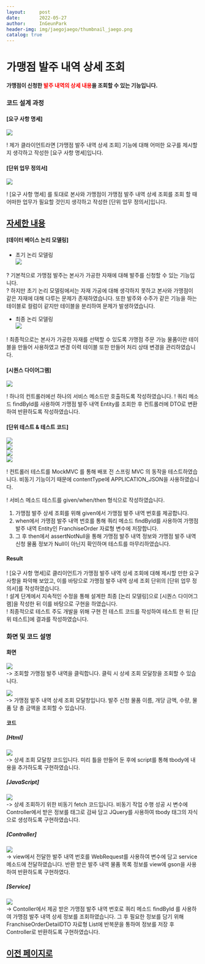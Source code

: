 ```yaml
---
layout:     post
date:       2022-05-27
author:     InGeunPark
header-img: img/jaegojaego/thumbnail_jaego.png
catalog: true
---
```


# 가맹점 발주 내역 상세 조회

<p style="font-weight:bold">가맹점이 신청한 <font style="color: red;">발주 내역의 상세 내용</font>을 조회할 수 있는 기능입니다. </p>

### 코드 설계 과정

#### [요구 사항 명세]
<img src="../../../../img/jaegojaego/franchiseOrderDetail/franchise-order-detail_1.png"> <br>

! 제가 클라이언트라면 [가맹점 발주 내역 상세 조회] 기능에 대해 어떠한 요구를 제시할 지 생각하고 작성한 [요구 사항 명세]입니다.

#### [단위 업무 정의서] 

<img src="../../../../img/jaegojaego/franchiseOrderDetail/franchise-order-detail_2.png"> <br>

! [요구 사항 명세] 를 토대로 본사와 가맹점이 가맹점 발주 내역 상세 조회를 조회 할 때 어떠한 업무가 필요할 것인지 생각하고 작성한 [단위 업무 정의서]입니다.

## [자세한 내용](https://www.notion.so/912b85f8f7f645b6859401cccae0124b)

#### [데이터 베이스 논리 모델링]
- 초기 논리 모델링 <br>
<img src="../../../../img/jaegojaego/franchiseOrderList/franchise-order-list_3.png"> <br>

? 기본적으로 가맹점 발주는 본사가 가공한 자재에 대해 발주를 신청할 수 있는 기능입니다. <br>
? 하지만 초기 논리 모델링에서는 자재 가공에 대해 생각하지 못하고 본사와 가맹점이 같은 자재에 대해 다루는 문제가 존재하였습니다. 또한 발주와 수주가 같은 기능을 하는 테이블로
컬럼이 같지만 테이블을 분리하여 문제가 발생하였습니다.

- 최종 논리 모델링 <br>
<img src="../../../../img/jaegojaego/franchiseOrderList/franchise-order-list_4.png"> <br>

! 최종적으로는 본사가 가공한 자재를 선택할 수 있도록 가맹점 주문 가능 물품이란 테이블을 만들어 사용하였고 변경 이력 테이블 또한 만들어 처리 상태 변경을 관리하였습니다.

#### [시퀀스 다이어그램]

<img src="../../../../img/jaegojaego/franchiseOrderDetail/franchise-order-detail_3.png"><br>

! 하나의 컨트롤러에선 하나의 서비스 메소드만 호출하도록 작성하였습니다.
! 쿼리 메소드 findById를 사용하여 가맹점 발주 내역 Entity를 조회한 후 컨트롤러에 DTO로 변환하여 반환하도록 작성하였습니다.

#### [단위 테스트 & 테스트 코드]

<img src="../../../../img/jaegojaego/franchiseOrderDetail/franchise-order-detail_4.png"> <br>
<img src="../../../../img/jaegojaego/franchiseOrderDetail/franchise-order-detail_5.png"> <br>
<img src="../../../../img/jaegojaego/franchiseOrderDetail/franchise-order-detail_6.png"> <br>
<img src="../../../../img/jaegojaego/franchiseOrderDetail/franchise-order-detail_7.png"> <br>

! 컨트롤러 테스트를 MockMVC 를 통해 배포 전 스프링 MVC 의 동작을 테스트하였습니다. 비동기 기능이기 때문에 contentType에 APPLICATION_JSON을 사용하였습니다.

! 서비스 메소드 테스트를 given/when/then 형식으로 작성하였습니다. <br>
 1. 가맹점 발주 상세 조회를 위해 given에서 가맹점 발주 내역 번호를 제공합니다.
 2. when에서 가맹점 발주 내역 번호를 통해 쿼리 메소드 findById를 사용하여 가맹점 발주 내역 Entity인 FranchiseOrder 자료형 변수에 저장합니다. 
 3. 그 후 then에서 assertNotNull을 통해 가맹점 발주 내역 정보와 가맹점 발주 내역 신청 물품 정보가 Null이 아닌지 확인하며 테스트를 마무리하였습니다.

#### Result
! [요구 사항 명세]로 클리이언트가 가맹점 발주 내역 상세 조회에 대해 제시할 만한 요구사항을 파악해 보았고, 이를 바탕으로 가맹점 발주 내역 상세 조회 단위의  [단위 업무 정의서]를 작성하였습니다.  <br>
! 설계 단계에서 지속적인 수정을 통해 설계한 최종 [논리 모델링]으로  [시퀀스 다이어그램]을 작성한 뒤 이를 바탕으로 구현을 하였습니다. <br>
! 최종적으로 테스트 주도 개발을 위해 구현 전 테스트 코드를 작성하여 테스트 한 뒤 [단위 테스트]에 결과를 작성하였습니다. 

### 화면 및 코드 설명

#### 화면
<img src="../../../../img/jaegojaego/franchiseOrderDetail/franchise-order-detail_8.png"> <br>
-> 조회할 가맹점 발주 내역을 클릭합니다. 클릭 시 상세 조회 모달창을 조회할 수 있습니다. <br>

<img src="../../../../img/jaegojaego/franchiseOrderDetail/franchise-order-detail_9.png"> <br>
-> 가맹점 발주 내역 상세 조회 모달창입니다. 발주 신청 물품 이름, 개당 금액, 수량, 물품 당 총 금액을 조회할 수 있습니다.

#### 코드

##### [Html]
<img src="../../../../img/jaegojaego/franchiseOrderDetail/franchise-order-detail_10.png"> <br>
-> 상세 조회 모달창 코드입니다. 미리 틀을 만들어 둔 후에 script를 통해 tbody에 내용을 추가하도록 구현하였습니다. <br>

##### [JavaScript]
<img src="../../../../img/jaegojaego/franchiseOrderDetail/franchise-order-detail_11.png"> <br>
-> 상세 조회하기 위한 비동기 fetch 코드입니다. 비동기 작업 수행 성공 시 변수에 Controller에서 받은 정보를 태그로 감싸 담고 JQuery를 사용하여 tbody 태그의 자식으로 생성하도록 구현하였습니다.

##### [Controller]
<img src="../../../../img/jaegojaego/franchiseOrderDetail/franchise-order-detail_12.png"> <br>
-> view에서 전달한 발주 내역 번호를 WebRequest를 사용하여 변수에 담고 service 메소드에 전달하였습니다. 반환 받은 발주 내역 물품 목록 정보를 view에 gson을 사용하여 반환하도록 구현하였다.

##### [Service]
<img src="../../../../img/jaegojaego/franchiseOrderDetail/franchise-order-detail_13.png"> <br>
-> Contoller에서 제공 받은 가맹점 발주 내역 번호로 쿼리 메소드 findById 를 사용하여 가맹점 발주 내역 상세 정보를 조회하였습니다. 그 후 필요한 정보를 담기 위해 FranchiseOrderDetailDTO 자료형 List에 반복문을 통하여 정보를 저장 후 Controller로 반환하도록 구현하였습니다.


## [이전 페이지로](https://ingeunpark.github.io/2022/05/27/jaegojaego/#list)



